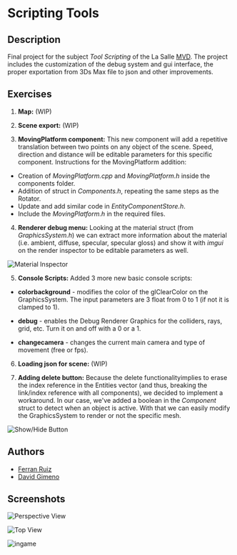 # Scripting Tools

## Description
Final project for the subject *Tool Scripting* of the La Salle [MVD](https://www.salleurl.edu/es/estudios/master-en-desarrollo-avanzado-de-videojuegos). The project includes the customization of the debug system and gui interface, the proper exportation from 3Ds Max file to json and other improvements.

## Exercises
1. **Map:** (WIP)

2. **Scene export:** (WIP)

3. **MovingPlatform component:** This new component will add a repetitive translation between two points on any object of the scene. Speed, direction and distance will be editable parameters for this specific component.
Instructions for the MovingPlatform addition:
  - Creation of *MovingPlatform.cpp* and *MovingPlatform.h* inside the components folder.
  - Addition of struct in *Components.h*, repeating the same steps as the Rotator.
  - Update and add similar code in *EntityComponentStore.h*.
  - Include the *MovingPlatform.h* in the required files.


4. **Renderer debug menu:** Looking at the material struct (from *GraphicsSystem.h*) we can extract more information about the material (i.e. ambient, diffuse, specular, specular gloss) and show it with *imgui* on the render inspector to be editable parameters as well.

  ![Material Inspector](https://i.imgur.com/Pvoz5G6.png)


5. **Console Scripts:** Added 3 more new basic console scripts:

  - **colorbackground** - modifies the color of the glClearColor on the GraphicsSystem. The input parameters are 3 float from 0 to 1 (if not it is clamped to 1).

  - **debug** - enables the Debug Renderer Graphics for the colliders, rays, grid, etc. Turn it on and off with a 0 or a 1.

  - **changecamera** - changes the current main camera and type of movement (free or fps).


6. **Loading json for scene:** (WIP)

7. **Adding delete button:** Because the delete functionalityimplies to erase the index reference in the Entities vector (and thus, breaking the link/index reference with all components), we decided to implement a workaround. In our case, we've added a boolean in the *Component* struct to detect when an object is active. With that we can easily modify the GraphicsSystem to render or not the specific mesh.

  ![Show/Hide Button](https://i.imgur.com/vIbwOBM.png)

## Authors
- [Ferran Ruiz](https://github.com/Raindrinker)
- [David Gimeno](https://github.com/daliife)

## Screenshots
  ![Perspective View](https://i.imgur.com/E0NJJFS.jpg)

  ![Top View](https://i.imgur.com/4F5Fgyq.jpg)

  ![ingame](https://i.imgur.com/6OOYehn.png)
